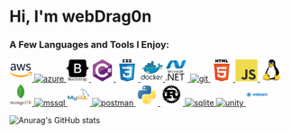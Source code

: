 <h1 align="left">Hi, I'm webDrag0n</h1>
<!-- <h3 align="left">I build and support, easy to use, beautiful technology. <strong>Virtual Reality, Game Dev Tools, Web & Blockchain</strong></h3>
<p>I have over 20 years of combined web & game development, management and software engineering experience with a focus on easy to use technology and content management systems. This led to my focus on the C# Microsoft .Net ecosystem, Rust and Javascript!</p>

<p> I like to work in small fast paced team management, start-ups, saas culture, and developer relations. I've held positions all the way from junior front-end developer to senior backend developer, team lead, and CTO.</p>

<p> Oh, I also have two medical degrees (Doctor of Traditional Chinese Medicine and Masters of Medicine), love VR and have more pets than any reasonable person should have.</p>

<h3 align="left">What I am Doing Now:</h3>

<p>Currently, I am creating Unity Fitness VR SDKs with C#, .Net, Websockets, AWS serverless, and NoSQL with the <a href="https://vrhealth.institute/">VR Health Institute</a>.</p>
<p>When I am not doing that, I am working on Solidity for Ethereum blockchain and Rust for Substrate Blockchain (Polkadot). I believe that Web3 will play a big part of the future.</p>

- 👯 I make <a href="https://www.youtube.com/channel/UCbUclLalUhrb-ryHdDZy6sw">developer tutorials</a>

- 👨‍💻 Have a small <a href="https://www.vanderwal.com"> sample portfolio</a>

- 📝 And regularly <a href="https://vanderwal.hashnode.dev/">write articles on Hashnode</a>

<p>&nbsp;</p>

<h3 align="left">Social Media</h3>
<p align="left">
<a href="https://twitter.com/thevanderwal" target="blank"><img align="center" src="https://raw.githubusercontent.com/rahuldkjain/github-profile-readme-generator/master/src/images/icons/Social/twitter.svg" alt="thevanderwal" height="30" width="40" /></a>
<a href="https://linkedin.com/in/eric-vander-wal" target="blank"><img align="center" src="https://raw.githubusercontent.com/rahuldkjain/github-profile-readme-generator/master/src/images/icons/Social/linked-in-alt.svg" alt="eric-vander-wal" height="30" width="40" /></a>
<a href="https://www.youtube.com/c/ucbucllaluhrb-ryhddzy6sw" target="blank"><img align="center" src="https://raw.githubusercontent.com/rahuldkjain/github-profile-readme-generator/master/src/images/icons/Social/youtube.svg" alt="ucbucllaluhrb-ryhddzy6sw" height="30" width="40" /></a>
<a href="/https://vanderwal.hashnode.dev/rss.xml" target="blank"><img align="center" src="https://raw.githubusercontent.com/rahuldkjain/github-profile-readme-generator/master/src/images/icons/Social/rss.svg" alt="https://vanderwal.hashnode.dev/rss.xml" height="30" width="40" /></a>
</p> -->

<h3 align="left">A Few Languages and Tools I Enjoy:</h3>
<p align="left"> <a href="https://aws.amazon.com" target="_blank"> <img src="https://raw.githubusercontent.com/devicons/devicon/master/icons/amazonwebservices/amazonwebservices-original-wordmark.svg" alt="aws" width="40" height="40"/> </a> <a href="https://azure.microsoft.com/en-in/" target="_blank"> <img src="https://www.vectorlogo.zone/logos/microsoft_azure/microsoft_azure-icon.svg" alt="azure" width="40" height="40"/> </a> <a href="https://getbootstrap.com" target="_blank"> <img src="https://raw.githubusercontent.com/devicons/devicon/master/icons/bootstrap/bootstrap-plain-wordmark.svg" alt="bootstrap" width="40" height="40"/> </a> <a href="https://www.w3schools.com/cs/" target="_blank"> <img src="https://raw.githubusercontent.com/devicons/devicon/master/icons/csharp/csharp-original.svg" alt="csharp" width="40" height="40"/> </a> <a href="https://www.w3schools.com/css/" target="_blank"> <img src="https://raw.githubusercontent.com/devicons/devicon/master/icons/css3/css3-original-wordmark.svg" alt="css3" width="40" height="40"/> </a> <a href="https://www.docker.com/" target="_blank"> <img src="https://raw.githubusercontent.com/devicons/devicon/master/icons/docker/docker-original-wordmark.svg" alt="docker" width="40" height="40"/> </a> <a href="https://dotnet.microsoft.com/" target="_blank"> <img src="https://raw.githubusercontent.com/devicons/devicon/master/icons/dot-net/dot-net-original-wordmark.svg" alt="dotnet" width="40" height="40"/> </a> <a href="https://git-scm.com/" target="_blank"> <img src="https://www.vectorlogo.zone/logos/git-scm/git-scm-icon.svg" alt="git" width="40" height="40"/> </a> <a href="https://www.w3.org/html/" target="_blank"> <img src="https://raw.githubusercontent.com/devicons/devicon/master/icons/html5/html5-original-wordmark.svg" alt="html5" width="40" height="40"/> </a> <a href="https://developer.mozilla.org/en-US/docs/Web/JavaScript" target="_blank"> <img src="https://raw.githubusercontent.com/devicons/devicon/master/icons/javascript/javascript-original.svg" alt="javascript" width="40" height="40"/> </a> <a href="https://www.linux.org/" target="_blank"> <img src="https://raw.githubusercontent.com/devicons/devicon/master/icons/linux/linux-original.svg" alt="linux" width="40" height="40"/> </a> <a href="https://www.mongodb.com/" target="_blank"> <img src="https://raw.githubusercontent.com/devicons/devicon/master/icons/mongodb/mongodb-original-wordmark.svg" alt="mongodb" width="40" height="40"/> </a> <a href="https://www.microsoft.com/en-us/sql-server" target="_blank"> <img src="https://www.svgrepo.com/show/303229/microsoft-sql-server-logo.svg" alt="mssql" width="40" height="40"/> </a> <a href="https://www.mysql.com/" target="_blank"> <img src="https://raw.githubusercontent.com/devicons/devicon/master/icons/mysql/mysql-original-wordmark.svg" alt="mysql" width="40" height="40"/> </a> <a href="https://postman.com" target="_blank"> <img src="https://www.vectorlogo.zone/logos/getpostman/getpostman-icon.svg" alt="postman" width="40" height="40"/> </a> <a href="https://www.python.org" target="_blank"> <img src="https://raw.githubusercontent.com/devicons/devicon/master/icons/python/python-original.svg" alt="python" width="40" height="40"/> </a> <a href="https://www.rust-lang.org" target="_blank"> <img src="https://raw.githubusercontent.com/devicons/devicon/master/icons/rust/rust-plain.svg" alt="rust" width="40" height="40"/> </a> <a href="https://www.sqlite.org/" target="_blank"> <img src="https://www.vectorlogo.zone/logos/sqlite/sqlite-icon.svg" alt="sqlite" width="40" height="40"/> </a> <a href="https://unity.com/" target="_blank"> <img src="https://www.vectorlogo.zone/logos/unity3d/unity3d-icon.svg" alt="unity" width="40" height="40"/> </a> <a href="https://webpack.js.org" target="_blank"> <img src="https://raw.githubusercontent.com/devicons/devicon/d00d0969292a6569d45b06d3f350f463a0107b0d/icons/webpack/webpack-original-wordmark.svg" alt="webpack" width="40" height="40"/> </a> </p>



![Anurag's GitHub stats](https://github-readme-stats.vercel.app/api?username=webDrag0n&count_private=true&theme=tokeyonight)
